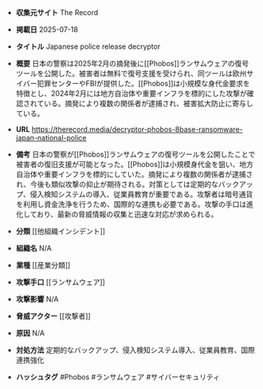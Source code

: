 - **収集元サイト**
The Record

- **掲載日**
2025-07-18

- **タイトル**
Japanese police release decryptor

- **概要**
日本の警察は2025年2月の摘発後に[[Phobos]]ランサムウェアの復号ツールを公開した。被害者は無料で復号支援を受けられ、同ツールは欧州サイバー犯罪センターやFBIが提供した。[[Phobos]]は小規模な身代金要求を特徴とし、2024年2月には地方自治体や重要インフラを標的にした攻撃が確認されている。摘発により複数の関係者が逮捕され、被害拡大防止に寄与している。

- **URL**
https://therecord.media/decryptor-phobos-8base-ransomware-japan-national-police

- **備考**
日本の警察が[[Phobos]]ランサムウェアの復号ツールを公開したことで被害者の復旧支援が可能となった。[[Phobos]]は小規模身代金を狙い、地方自治体や重要インフラを標的にしていた。摘発により複数の関係者が逮捕され、今後も類似攻撃の抑止が期待される。対策としては定期的なバックアップ、侵入検知システムの導入、従業員教育が重要である。攻撃者は暗号通貨を利用し資金洗浄を行うため、国際的な連携も必要である。攻撃の手口は進化しており、最新の脅威情報の収集と迅速な対応が求められる。

- **分類**
[[他組織インシデント]]

- **組織名**
N/A

- **業種**
[[産業分類]]

- **攻撃手口**
[[ランサムウェア]]

- **攻撃影響**
N/A

- **脅威アクター**
[[攻撃者]]

- **原因**
N/A

- **対処方法**
定期的なバックアップ、侵入検知システム導入、従業員教育、国際連携強化

- **ハッシュタグ**
#Phobos #ランサムウェア #サイバーセキュリティ

